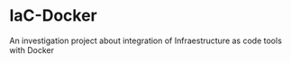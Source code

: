 # IaC-Docker
An investigation project about integration of Infraestructure as code tools with Docker
